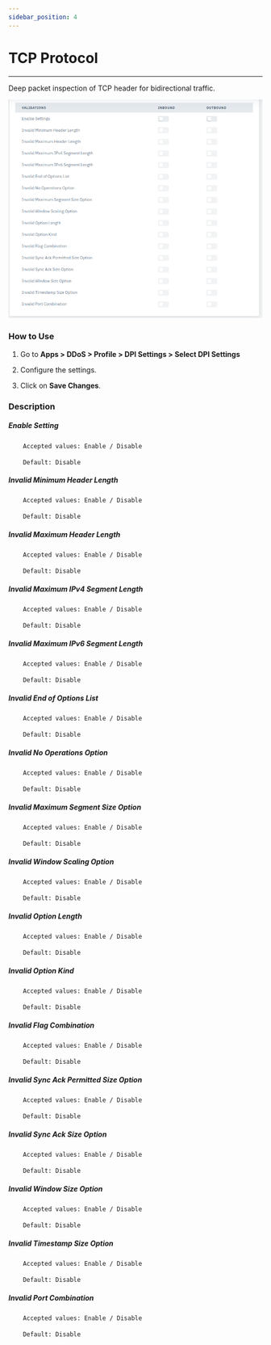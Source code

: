 ```yaml
---
sidebar_position: 4
---
```


# TCP Protocol

---

Deep packet inspection of TCP header for bidirectional traffic.

![dpi_settings](/img/ddos/v7/docs/tcp.png)

### How to Use

1. Go to **Apps > DDoS > Profile > DPI Settings > Select DPI Settings**

2. Configure the settings.

3. Click on **Save Changes**.

### Description

##### **Enable Setting**

```
    Accepted values: Enable / Disable

    Default: Disable
```


##### **Invalid Minimum Header Length**

```
    Accepted values: Enable / Disable

    Default: Disable
```


##### **Invalid Maximum Header Length**

```
    Accepted values: Enable / Disable

    Default: Disable
```


##### **Invalid Maximum IPv4 Segment Length**

```
    Accepted values: Enable / Disable

    Default: Disable
```


##### **Invalid Maximum IPv6 Segment Length**

```
    Accepted values: Enable / Disable

    Default: Disable
```


##### **Invalid End of Options List**

```
    Accepted values: Enable / Disable

    Default: Disable
```


##### **Invalid No Operations Option**

```
    Accepted values: Enable / Disable

    Default: Disable
```


##### **Invalid Maximum Segment Size Option**

```
    Accepted values: Enable / Disable

    Default: Disable
```


##### **Invalid Window Scaling Option**

```
    Accepted values: Enable / Disable

    Default: Disable
```


##### **Invalid Option Length**

```
    Accepted values: Enable / Disable

    Default: Disable
```


##### **Invalid Option Kind**

```
    Accepted values: Enable / Disable

    Default: Disable
```


##### **Invalid Flag Combination**

```
    Accepted values: Enable / Disable

    Default: Disable
```


##### **Invalid Sync Ack Permitted Size Option**

```
    Accepted values: Enable / Disable

    Default: Disable
```


##### **Invalid Sync Ack Size Option**

```
    Accepted values: Enable / Disable

    Default: Disable
```


##### **Invalid Window Size Option**

```
    Accepted values: Enable / Disable

    Default: Disable
```


##### **Invalid Timestamp Size Option**

```
    Accepted values: Enable / Disable

    Default: Disable
```


##### **Invalid Port Combination**

```
    Accepted values: Enable / Disable

    Default: Disable    
```

